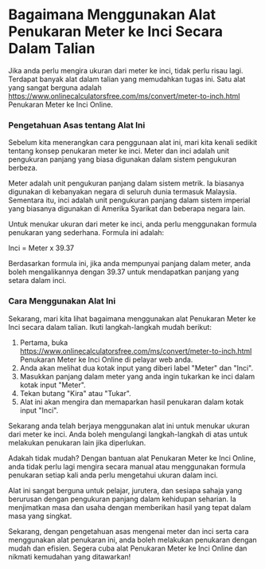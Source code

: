 Bagaimana Menggunakan Alat Penukaran Meter ke Inci Secara Dalam Talian
======================================================================

Jika anda perlu mengira ukuran dari meter ke inci, tidak perlu risau lagi. Terdapat banyak alat dalam talian yang memudahkan tugas ini. Satu alat yang sangat berguna adalah https://www.onlinecalculatorsfree.com/ms/convert/meter-to-inch.html Penukaran Meter ke Inci Online.

### Pengetahuan Asas tentang Alat Ini

Sebelum kita menerangkan cara penggunaan alat ini, mari kita kenali sedikit tentang konsep penukaran meter ke inci. Meter dan inci adalah unit pengukuran panjang yang biasa digunakan dalam sistem pengukuran berbeza.

Meter adalah unit pengukuran panjang dalam sistem metrik. Ia biasanya digunakan di kebanyakan negara di seluruh dunia termasuk Malaysia. Sementara itu, inci adalah unit pengukuran panjang dalam sistem imperial yang biasanya digunakan di Amerika Syarikat dan beberapa negara lain.

Untuk menukar ukuran dari meter ke inci, anda perlu menggunakan formula penukaran yang sederhana. Formula ini adalah:

Inci = Meter x 39.37

Berdasarkan formula ini, jika anda mempunyai panjang dalam meter, anda boleh mengalikannya dengan 39.37 untuk mendapatkan panjang yang setara dalam inci.

### Cara Menggunakan Alat Ini

Sekarang, mari kita lihat bagaimana menggunakan alat Penukaran Meter ke Inci secara dalam talian. Ikuti langkah-langkah mudah berikut:

1. Pertama, buka https://www.onlinecalculatorsfree.com/ms/convert/meter-to-inch.html Penukaran Meter ke Inci Online di pelayar web anda.
2. Anda akan melihat dua kotak input yang diberi label "Meter" dan "Inci".
3. Masukkan panjang dalam meter yang anda ingin tukarkan ke inci dalam kotak input "Meter".
4. Tekan butang "Kira" atau "Tukar".
5. Alat ini akan mengira dan memaparkan hasil penukaran dalam kotak input "Inci".

Sekarang anda telah berjaya menggunakan alat ini untuk menukar ukuran dari meter ke inci. Anda boleh mengulangi langkah-langkah di atas untuk melakukan penukaran lain jika diperlukan.

Adakah tidak mudah? Dengan bantuan alat Penukaran Meter ke Inci Online, anda tidak perlu lagi mengira secara manual atau menggunakan formula penukaran setiap kali anda perlu mengetahui ukuran dalam inci.

Alat ini sangat berguna untuk pelajar, jurutera, dan sesiapa sahaja yang berurusan dengan pengukuran panjang dalam kehidupan seharian. Ia menjimatkan masa dan usaha dengan memberikan hasil yang tepat dalam masa yang singkat.

Sekarang, dengan pengetahuan asas mengenai meter dan inci serta cara menggunakan alat penukaran ini, anda boleh melakukan penukaran dengan mudah dan efisien. Segera cuba alat Penukaran Meter ke Inci Online dan nikmati kemudahan yang ditawarkan!
